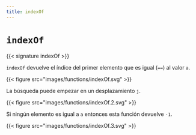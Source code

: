 ```yaml
---
title: indexOf
---
```


# `indexOf`

{{< signature indexOf >}}

`indexOf` devuelve el índice del primer elemento que es igual (`==`) al valor `a`.

{{< figure src="images/functions/indexOf.svg" >}}

La búsqueda puede empezar en un desplazamiento `j`.

{{< figure src="images/functions/indexOf.2.svg" >}}

Si ningún elemento es igual a `a` entonces esta función devuelve `-1`.

{{< figure src="images/functions/indexOf.3.svg" >}}
